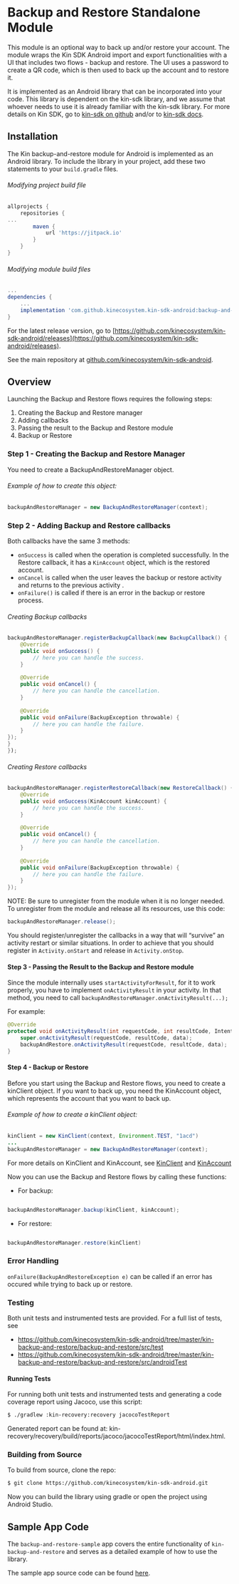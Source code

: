# Backup and Restore Standalone Module

This module is an optional way to back up and/or restore your account.
The module wraps the Kin SDK Android import and export functionalities with a UI that includes two flows - backup and restore.
The UI uses a password to create a QR code, which is then used to back up the account and to restore it.

It is implemented as an Android library that can be incorporated into your code.
This library is dependent on the kin-sdk library, and we assume that whoever needs to use it is already familiar with the kin-sdk library.
For more details on Kin SDK, go to [kin-sdk on github](https://github.com/kinecosystem/kin-sdk-android/tree/master/kin-sdk)
and/or to [kin-sdk docs](https://kinecosystem.github.io/kin-website-docs/docs/documentation/android-sdk).

## Installation

The Kin backup-and-restore module for Android is implemented as an Android library.
To include the library in your project, add these two statements to your `build.gradle` files.

###### Modifying project build file

```gradle
allprojects {
    repositories {
...
        maven {
            url 'https://jitpack.io'
        }
    }
}
```
###### Modifying module build files

```gradle
...
dependencies {
    ...
    implementation 'com.github.kinecosystem.kin-sdk-android:backup-and-restore:<latest release>'
}
```

For the latest release version, go to [https://github.com/kinecosystem/kin-sdk-android/releases](https://github.com/kinecosystem/kin-sdk-android/releases).

See the main repository at [github.com/kinecosystem/kin-sdk-android](https://github.com/kinecosystem/kin-sdk-android).


## Overview

Launching the Backup and Restore flows requires the following steps:

1. Creating the Backup and Restore manager
2. Adding callbacks
3. Passing the result to the Backup and Restore module
4. Backup or Restore

### Step 1 - Creating the Backup and Restore Manager

You need to create a BackupAndRestoreManager object.
###### Example of how to create this object:

```java
backupAndRestoreManager = new BackupAndRestoreManager(context);
```

### Step 2 - Adding Backup and Restore callbacks

Both callbacks have the same 3 methods:
 - `onSuccess` is called when the operation is completed successfully. In the Restore callback, it has a `KinAccount` object, which is the restored account.
- `onCancel` is called when the user leaves the backup or restore activity and returns to the previous activity .
- `onFailure()` is called if there is an error in the backup or restore process.
###### Creating Backup callbacks
```java
backupAndRestoreManager.registerBackupCallback(new BackupCallback() {
    @Override
    public void onSuccess() {
        // here you can handle the success.
    }
    
    @Override
    public void onCancel() {
        // here you can handle the cancellation.
    }
    
    @Override
    public void onFailure(BackupException throwable) {
        // here you can handle the failure.
    }
});
}
});
```
###### Creating Restore callbacks
```java  
backupAndRestoreManager.registerRestoreCallback(new RestoreCallback() {
    @Override
    public void onSuccess(KinAccount kinAccount) {
        // here you can handle the success.
    }
    
    @Override
    public void onCancel() {
        // here you can handle the cancellation.
    }
    
    @Override
    public void onFailure(BackupException throwable) {
        // here you can handle the failure.
    }
});
```

NOTE:
Be sure to unregister from the module when it is no longer needed.
To unregister from the module and release all its resources, use this code:


```java 
backupAndRestoreManager.release();
``` 
You should register/unregister the callbacks in a way that will “survive” an activity restart or similar situations.
In order to achieve that you should register in `Activity.onStart` and release in `Activity.onStop`.

#### Step 3 - Passing the Result to the Backup and Restore module

Since the module internally uses `startActivityForResult`, for it to work properly, you have to implement `onActivityResult` in your activity. In that method, you need to call
`backupAndRestoreManager.onActivityResult(...);`

For example:
```java 
@Override
protected void onActivityResult(int requestCode, int resultCode, Intent data) {
    super.onActivityResult(requestCode, resultCode, data);
    backupAndRestore.onActivityResult(requestCode, resultCode, data);
}
```

#### Step 4 - Backup or Restore
Before you start using the Backup and Restore flows, you need to create a kinClient object.
If you want to back up, you need the KinAccount object, which represents the account that you want to back up.
###### Example of how to create a kinClient object:

```java
kinClient = new KinClient(context, Environment.TEST, "1acd")
...
backupAndRestoreManager = new BackupAndRestoreManager(context);
```
For more details on KinClient and KinAccount, see [KinClient](https://kinecosystem.github.io/kin-website-docs/docs/documentation/android-sdk#accessing-the-kin-blockchain)
and [KinAccount](https://kinecosystem.github.io/kin-website-docs/docs/documentation/android-sdk#creating-and-retrieving-a-kin-account)

Now you can use the Backup and Restore flows by calling these functions:

- For backup:
```java 

backupAndRestoreManager.backup(kinClient, kinAccount);

```
- For restore:
```java 

backupAndRestoreManager.restore(kinClient)
```
### Error Handling

`onFailure(BackupAndRestoreException e)` can be called if an error has occured while trying to back up or restore.

### Testing

Both unit tests and instrumented tests are provided.
For a full list of tests, see

- https://github.com/kinecosystem/kin-sdk-android/tree/master/kin-backup-and-restore/backup-and-restore/src/test
- https://github.com/kinecosystem/kin-sdk-android/tree/master/kin-backup-and-restore/backup-and-restore/src/androidTest


#### Running Tests

For running both unit tests and instrumented tests and generating a code coverage report using Jacoco, use this script:
```bash
$ ./gradlew :kin-recovery:recovery jacocoTestReport
```

Generated report can be found at:
kin-recovery/recovery/build/reports/jacoco/jacocoTestReport/html/index.html.

### Building from Source

To build from source, clone the repo:

```bash
$ git clone https://github.com/kinecosystem/kin-sdk-android.git
```
Now you can build the library using gradle or open the project using Android Studio.

## Sample App Code

The `backup-and-restore-sample` app covers the entire functionality of `kin-backup-and-restore` and serves as a detailed example of how to use the library.

The sample app source code can be found [here](https://github.com/kinecosystem/kin-sdk-android/tree/master/kin-backup-and-restore/backup-and-restore-sample/).
